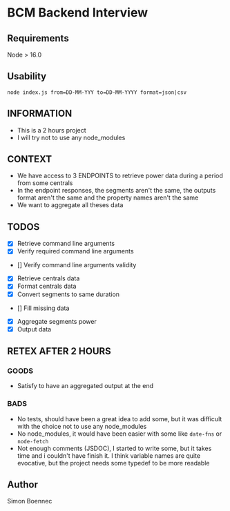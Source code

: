 # BCM Backend Interview

## Requirements

Node > 16.0

## Usability

`node index.js from=DD-MM-YYY to=DD-MM-YYYY format=json|csv`

## INFORMATION

- This is a 2 hours project
- I will try not to use any node_modules

## CONTEXT

- We have access to 3 ENDPOINTS to retrieve power data during a period from some centrals
- In the endpoint responses, the segments aren't the same, the outputs format aren't the same and the property names aren't the same
- We want to aggregate all theses data

## TODOS

- [X] Retrieve command line arguments
- [X] Verify required command line arguments 
- [] Verify command line arguments validity
- [X] Retrieve centrals data
- [X] Format centrals data
- [X] Convert segments to same duration
- [] Fill missing data
- [X] Aggregate segments power
- [X] Output data

## RETEX AFTER 2 HOURS

### GOODS
- Satisfy to have an aggregated output at the end

### BADS
- No tests, should have been a great idea to add some, but it was difficult with the choice not to use any node_modules
- No node_modules, it would have been easier with some like `date-fns` or `node-fetch`
- Not enough comments (JSDOC), I started to write some, but it takes time and i couldn't have finish it. I think variable names are quite evocative, but the project needs some typedef to be more readable

## Author

Simon Boennec